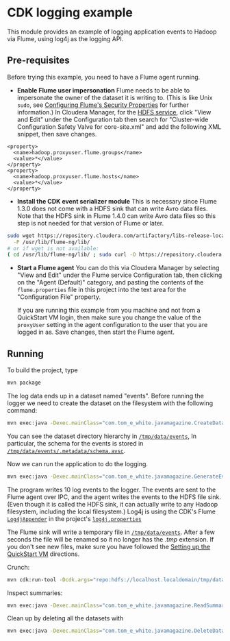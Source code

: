 CDK logging example
=========================

This module provides an example of logging application events to Hadoop via Flume, using
log4j as the logging API.

## Pre-requisites

Before trying this example, you need to have a Flume agent running.

*   __Enable Flume user impersonation__ Flume needs to be able to impersonate the owner
 of the dataset it is writing to. (This is like Unix `sudo`, see
[Configuring Flume's Security Properties](http://www.cloudera.com/content/cloudera-content/cloudera-docs/CDH4/latest/CDH4-Security-Guide/cdh4sg_topic_4_2.html)
for further information.) In Cloudera Manager, for the [HDFS service](http://localhost:7180/cmf/services/status),
click "View and Edit" under the Configuration tab then
search for "Cluster-wide Configuration Safety Valve for core-site.xml"
and add the following XML snippet, then save changes.

```
<property>
  <name>hadoop.proxyuser.flume.groups</name>
  <value>*</value>
</property>
<property>
  <name>hadoop.proxyuser.flume.hosts</name>
  <value>*</value>
</property>
```
*   __Install the CDK event serializer module__ This is necessary
since Flume 1.3.0 does not come with a HDFS sink that can write Avro data files.
Note that the HDFS sink in Flume 1.4.0 can write Avro data files so this step is not
needed for that version of Flume or later.

```bash
sudo wget https://repository.cloudera.com/artifactory/libs-release-local/com/cloudera/cdk/cdk-flume-avro-event-serializer/0.4.0/cdk-flume-avro-event-serializer-0.4.0.jar \
  -P /usr/lib/flume-ng/lib/
# or if wget is not available:
( cd /usr/lib/flume-ng/lib/ ; sudo curl -O https://repository.cloudera.com/artifactory/libs-release-local/com/cloudera/cdk/cdk-flume-avro-event-serializer/0.4.0/cdk-flume-avro-event-serializer-0.4.0.jar ; )
```
*   __Start a Flume agent__ You can do this via Cloudera Manager by
selecting "View and Edit" under the Flume service Configuration tab, then clicking on the
"Agent (Default)" category, and pasting the contents of the `flume.properties` file in
this project into the text area for the "Configuration File" property.

    If you are running this example from you machine and not from a QuickStart VM login,
then make sure you change the value of the `proxyUser` setting in the agent
configuration to the user that you are logged in as. Save changes,
then start the Flume agent.

## Running

To build the project, type

```bash
mvn package
```

The log data ends up in a dataset named "events". Before running the logger we need
to create the dataset on the filesystem with the following command:

```bash
mvn exec:java -Dexec.mainClass="com.tom_e_white.javamagazine.CreateDatasets" -Dexec.args="repo:hdfs://localhost.localdomain/tmp/data"
```

You can see the dataset directory hierarchy in [`/tmp/data/events`](http://localhost:8888/filebrowser/#/tmp/data/events),
In particular, the schema for the events is stored in
[`/tmp/data/events/.metadata/schema.avsc`](http://localhost:8888/filebrowser/#/tmp/data/events/.metadata/schema.avsc).

Now we can run the application to do the logging.

```bash
mvn exec:java -Dexec.mainClass="com.tom_e_white.javamagazine.GenerateEvents"
```

The program writes 10 log events to the logger. The events are sent to the Flume agent
over IPC, and the agent writes the events to the HDFS file sink. (Even though it is
called the HDFS sink, it can actually write to any Hadoop filesystem,
including the local filesystem.) Log4j is using the CDK's Flume [`Log4jAppender`](https://github.com/cloudera/cdk/blob/master/cdk-data/cdk-data-flume/src/main/java/org/apache/flume/clients/log4jappender/Log4jAppender.java)
in the project's [`log4j.properties`](https://github.com/cloudera/cdk-examples/blob/master/logging/src/main/resources/log4j.properties)

The Flume sink will write a temporary file in [`/tmp/data/events`](http://localhost:8888/filebrowser/#/tmp/data/events).
After a few seconds the file will be renamed so it no longer has the _.tmp_
extension. If you don't see new files, make sure you have followed the [Setting up the QuickStart VM](https://github.com/cloudera/cdk-examples#setting-up-the-quickstart-vm)
directions.

Crunch:

```bash
mvn cdk:run-tool -Dcdk.args="repo:hdfs://localhost.localdomain/tmp/data"
```

Inspect summaries:

```bash
mvn exec:java -Dexec.mainClass="com.tom_e_white.javamagazine.ReadSummaries" -Dexec.args="repo:hdfs://localhost.localdomain/tmp/data"
```

Clean up by deleting all the datasets with

```bash
mvn exec:java -Dexec.mainClass="com.tom_e_white.javamagazine.DeleteDatasets" -Dexec.args="repo:hdfs://localhost.localdomain/tmp/data"
```


